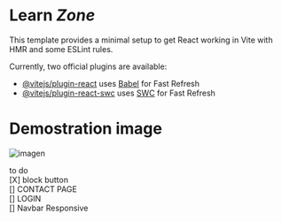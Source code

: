 # Learn ***Zone***

This template provides a minimal setup to get React working in Vite with HMR and some ESLint rules.

Currently, two official plugins are available:

- [@vitejs/plugin-react](https://github.com/vitejs/vite-plugin-react/blob/main/packages/plugin-react/README.md) uses [Babel](https://babeljs.io/) for Fast Refresh
- [@vitejs/plugin-react-swc](https://github.com/vitejs/vite-plugin-react-swc) uses [SWC](https://swc.rs/) for Fast Refresh
# Demostration image
![imagen](https://github.com/luisnisc/Clase_react_Blue_Edition/assets/91005401/ec8545e3-5dce-4408-a55c-dabb435b5d33)

to do </br>
[X] block button </br>
[] CONTACT PAGE </br>
[] LOGIN </br>
[] Navbar Responsive
